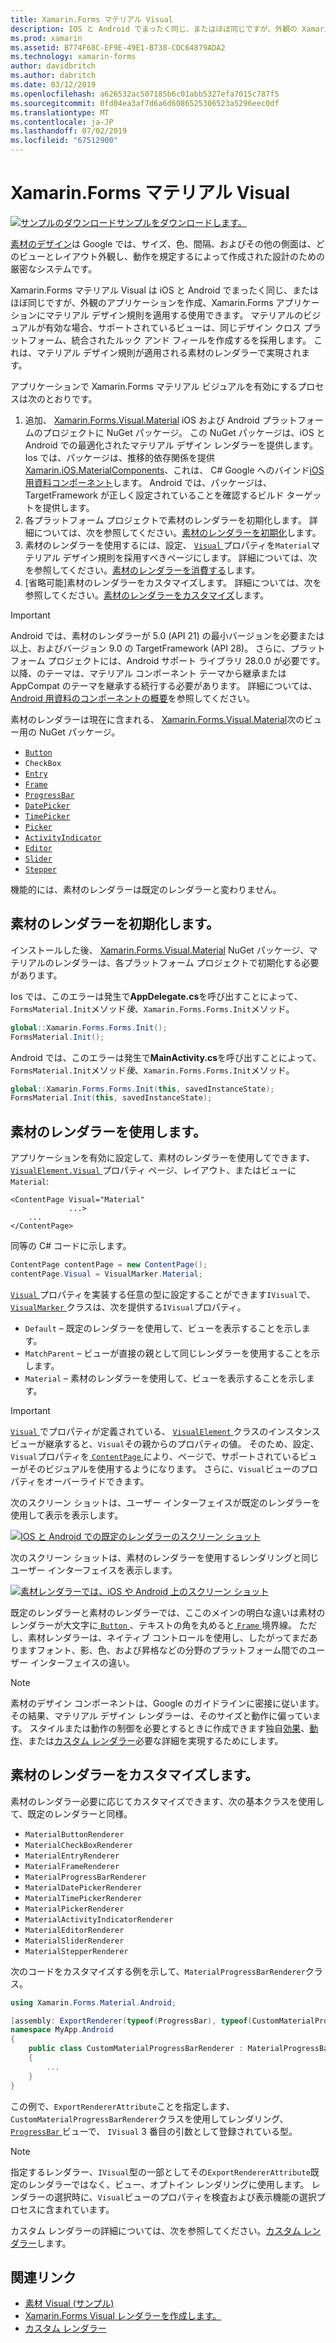 ```yaml
---
title: Xamarin.Forms マテリアル Visual
description: IOS と Android でまったく同じ、またはほぼ同じですが、外観の Xamarin.Forms アプリケーションを作成する Xamarin.Forms マテリアル Visual を使用できます。
ms.prod: xamarin
ms.assetid: B774F68C-EF9E-49E1-B738-CDC64879ADA2
ms.technology: xamarin-forms
author: davidbritch
ms.author: dabritch
ms.date: 03/12/2019
ms.openlocfilehash: a626532ac507185b6c01abb5327efa7015c787f5
ms.sourcegitcommit: 0fd04ea3af7d6a6d6086525306523a5296eec0df
ms.translationtype: MT
ms.contentlocale: ja-JP
ms.lasthandoff: 07/02/2019
ms.locfileid: "67512900"
---
```

# <a name="xamarinforms-material-visual"></a>Xamarin.Forms マテリアル Visual

[![サンプルのダウンロード](~/media/shared/download.png)サンプルをダウンロードします。](https://developer.xamarin.com/samples/xamarin-forms/UserInterface/VisualDemos/)

[素材のデザイン](https://material.io)は Google では、サイズ、色、間隔、およびその他の側面は、どのビューとレイアウト外観し、動作を規定するによって作成された設計のための厳密なシステムです。

Xamarin.Forms マテリアル Visual は iOS と Android でまったく同じ、またはほぼ同じですが、外観のアプリケーションを作成、Xamarin.Forms アプリケーションにマテリアル デザイン規則を適用する使用できます。 マテリアルのビジュアルが有効な場合、サポートされているビューは、同じデザイン クロス プラットフォーム、統合されたルック アンド フィールを作成するを採用します。 これは、マテリアル デザイン規則が適用される素材のレンダラーで実現されます。

アプリケーションで Xamarin.Forms マテリアル ビジュアルを有効にするプロセスは次のとおりです。

1. 追加、 [Xamarin.Forms.Visual.Material](https://www.nuget.org/packages/Xamarin.Forms.Visual.Material/) iOS および Android プラットフォームのプロジェクトに NuGet パッケージ。 この NuGet パッケージは、iOS と Android での最適化されたマテリアル デザイン レンダラーを提供します。 Ios では、パッケージは、推移的依存関係を提供[Xamarin.iOS.MaterialComponents](https://www.nuget.org/packages/Xamarin.iOS.MaterialComponents)、これは、 C# Google へのバインド[iOS 用資料コンポーネント](https://material.io/develop/ios/)します。 Android では、パッケージは、TargetFramework が正しく設定されていることを確認するビルド ターゲットを提供します。
1. 各プラットフォーム プロジェクトで素材のレンダラーを初期化します。 詳細については、次を参照してください。[素材のレンダラーを初期化](#initialize-material-renderers)します。
1. 素材のレンダラーを使用するには、設定、 [ `Visual` ](xref:Xamarin.Forms.VisualElement.Visual)プロパティを`Material`マテリアル デザイン規則を採用すべきページにします。 詳細については、次を参照してください。[素材のレンダラーを消費する](#consume-material-renderers)します。
1. [省略可能]素材のレンダラーをカスタマイズします。 詳細については、次を参照してください。[素材のレンダラーをカスタマイズ](#customize-material-renderers)します。

> [!IMPORTANT]
> Android では、素材のレンダラーが 5.0 (API 21) の最小バージョンを必要または以上、およびバージョン 9.0 の TargetFramework (API 28)。 さらに、プラットフォーム プロジェクトには、Android サポート ライブラリ 28.0.0 が必要です。 以降、のテーマは、マテリアル コンポーネント テーマから継承または AppCompat のテーマを継承する続行する必要があります。 詳細については、[Android 用資料のコンポーネントの概要](https://github.com/material-components/material-components-android/blob/master/docs/getting-started.md)を参照してください。

素材のレンダラーは現在に含まれる、 [Xamarin.Forms.Visual.Material](https://www.nuget.org/packages/Xamarin.Forms.Visual.Material/)次のビュー用の NuGet パッケージ。

- [`Button`](xref:Xamarin.Forms.Button)
- `CheckBox`
- [`Entry`](xref:Xamarin.Forms.Entry)
- [`Frame`](xref:Xamarin.Forms.Frame)
- [`ProgressBar`](xref:Xamarin.Forms.ProgressBar)
- [`DatePicker`](xref:Xamarin.Forms.DatePicker)
- [`TimePicker`](xref:Xamarin.Forms.TimePicker)
- [`Picker`](xref:Xamarin.Forms.Picker)
- [`ActivityIndicator`](xref:Xamarin.Forms.ActivityIndicator)
- [`Editor`](xref:Xamarin.Forms.Editor)
- [`Slider`](xref:Xamarin.Forms.Slider)
- [`Stepper`](xref:Xamarin.Forms.Stepper)

機能的には、素材のレンダラーは既定のレンダラーと変わりません。

## <a name="initialize-material-renderers"></a>素材のレンダラーを初期化します。

インストールした後、 [Xamarin.Forms.Visual.Material](https://www.nuget.org/packages/Xamarin.Forms.Visual.Material/) NuGet パッケージ、マテリアルのレンダラーは、各プラットフォーム プロジェクトで初期化する必要があります。

Ios では、このエラーは発生で**AppDelegate.cs**を呼び出すことによって、`FormsMaterial.Init`メソッド*後*、`Xamarin.Forms.Forms.Init`メソッド。

```csharp
global::Xamarin.Forms.Forms.Init();
FormsMaterial.Init();
```

Android では、このエラーは発生で**MainActivity.cs**を呼び出すことによって、`FormsMaterial.Init`メソッド*後*、`Xamarin.Forms.Forms.Init`メソッド。

```csharp
global::Xamarin.Forms.Forms.Init(this, savedInstanceState);
FormsMaterial.Init(this, savedInstanceState);
```

## <a name="consume-material-renderers"></a>素材のレンダラーを使用します。

アプリケーションを有効に設定して、素材のレンダラーを使用してできます、 [ `VisualElement.Visual` ](xref:Xamarin.Forms.VisualElement.Visual)プロパティ ページ、レイアウト、またはビューに`Material`:

```xaml
<ContentPage Visual="Material"
             ...>
    ...
</ContentPage>
```

同等の C# コードに示します。

```csharp
ContentPage contentPage = new ContentPage();
contentPage.Visual = VisualMarker.Material;
```

[ `Visual` ](xref:Xamarin.Forms.VisualElement.Visual)プロパティを実装する任意の型に設定することができます`IVisual`で、 [ `VisualMarker` ](xref:Xamarin.Forms.VisualMarker)クラスは、次を提供する`IVisual`プロパティ。

- `Default` – 既定のレンダラーを使用して、ビューを表示することを示します。
- `MatchParent` – ビューが直接の親として同じレンダラーを使用することを示します。
- `Material` – 素材のレンダラーを使用して、ビューを表示することを示します。

> [!IMPORTANT]
> [ `Visual` ](xref:Xamarin.Forms.VisualElement.Visual)でプロパティが定義されている、 [ `VisualElement` ](xref:Xamarin.Forms.VisualElement)クラスのインスタンス ビューが継承すると、`Visual`その親からのプロパティの値。 そのため、設定、`Visual`プロパティを[ `ContentPage` ](xref:Xamarin.Forms.ContentPage)により、ページで、サポートされているビューがそのビジュアルを使用するようになります。 さらに、`Visual`ビューのプロパティをオーバーライドできます。

次のスクリーン ショットは、ユーザー インターフェイスが既定のレンダラーを使用して表示を表示します。

[![IOS と Android での既定のレンダラーのスクリーン ショット](material-visual-images/default-renderers.png "既定レンダラーを使用してビュー")](material-visual-images/default-renderers-large.png#lightbox)

次のスクリーン ショットは、素材のレンダラーを使用するレンダリングと同じユーザー インターフェイスを表示します。

[![素材レンダラーでは、iOS や Android 上のスクリーン ショット](material-visual-images/material-renderers.png "素材のレンダラーを使用してビュー")](material-visual-images/material-renderers-large.png#lightbox)

既定のレンダラーと素材のレンダラーでは、ここのメインの明白な違いは素材のレンダラーが大文字に[ `Button` ](xref:Xamarin.Forms.Button) 、テキストの角を丸めると[ `Frame` ](xref:Xamarin.Forms.Frame)境界線。 ただし、素材レンダラーは、ネイティブ コントロールを使用し、したがってまだありますフォント、影、色、および昇格などの分野のプラットフォーム間でのユーザー インターフェイスの違い。

> [!NOTE]
> 素材のデザイン コンポーネントは、Google のガイドラインに密接に従います。 その結果、マテリアル デザイン レンダラーは、そのサイズと動作に偏っています。 スタイルまたは動作の制御を必要とするときに作成できます独自[効果](~/xamarin-forms/app-fundamentals/effects/index.md)、[動作](~/xamarin-forms/app-fundamentals/behaviors/index.md)、または[カスタム レンダラー](~/xamarin-forms/app-fundamentals/custom-renderer/index.md)必要な詳細を実現するためにします。

## <a name="customize-material-renderers"></a>素材のレンダラーをカスタマイズします。

素材のレンダラー必要に応じてカスタマイズできます、次の基本クラスを使用して、既定のレンダラーと同様。

- `MaterialButtonRenderer`
- `MaterialCheckBoxRenderer`
- `MaterialEntryRenderer`
- `MaterialFrameRenderer`
- `MaterialProgressBarRenderer`
- `MaterialDatePickerRenderer`
- `MaterialTimePickerRenderer`
- `MaterialPickerRenderer`
- `MaterialActivityIndicatorRenderer`
- `MaterialEditorRenderer`
- `MaterialSliderRenderer`
- `MaterialStepperRenderer`

次のコードをカスタマイズする例を示して、`MaterialProgressBarRenderer`クラス。

```csharp
using Xamarin.Forms.Material.Android;

[assembly: ExportRenderer(typeof(ProgressBar), typeof(CustomMaterialProgressBarRenderer), new[] { typeof(VisualMarker.MaterialVisual) })]
namespace MyApp.Android
{
    public class CustomMaterialProgressBarRenderer : MaterialProgressBarRenderer
    {
        ...
    }
}
```

この例で、`ExportRendererAttribute`ことを指定します、`CustomMaterialProgressBarRenderer`クラスを使用してレンダリング、 [ `ProgressBar` ](xref:Xamarin.Forms.ProgressBar)ビューで、 `IVisual` 3 番目の引数として登録されている型。

> [!NOTE]
> 指定するレンダラー、`IVisual`型の一部としてその`ExportRendererAttribute`既定のレンダラーではなく、ビュー、オプトイン レンダリングに使用します。 レンダラーの選択時に、`Visual`ビューのプロパティを検査および表示機能の選択プロセスに含まれています。

カスタム レンダラーの詳細については、次を参照してください。[カスタム レンダラー](~/xamarin-forms/app-fundamentals/custom-renderer/index.md)します。

## <a name="related-links"></a>関連リンク

- [素材 Visual (サンプル)](https://developer.xamarin.com/samples/xamarin-forms/UserInterface/VisualDemos/)
- [Xamarin.Forms Visual レンダラーを作成します。](create.md)
- [カスタム レンダラー](~/xamarin-forms/app-fundamentals/custom-renderer/index.md)
